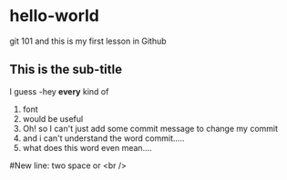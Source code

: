 # hello-world
git 101 and this is my first lesson in Github
## This is the sub-title
I guess
-hey
**every** kind of
1. font  
2. would be useful  
3. Oh! so I can't just add some commit message to change my commit  
4. and i can't understand the word commit\.....  
5. what does this word even mean\....  

#New line: two space
or \<br />
